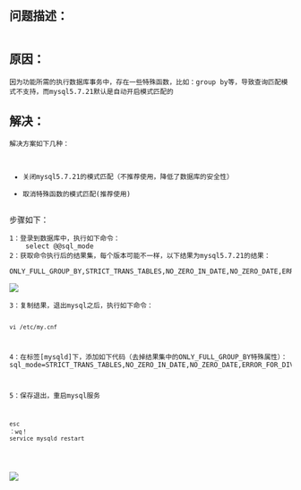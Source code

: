 <h2>问题描述：</h2>

```SQL 执行错误 #1055 数据库的响应..; bad SQL grammar []; nested exception is com.mysql.jdbc.exceptions.jdbc4.MySQLSyntaxErrorException: Expression #17 of SELECT list is not in GROUP BY clause and contains nonaggregated column 'hj_crm.hd.deptname' which is not functionally dependent on colu.......
```
<h2>原因：</h2>
<pre><code>因为功能所需的执行数据库事务中，存在一些特殊函数，比如：group by等，导致查询匹配模式不支持，而mysql5.7.21默认是自动开启模式匹配的
</code></pre>

<h2>解决：</h2>
<pre><code>解决方案如下几种：

- 关闭mysql5.7.21的模式匹配（不推荐使用，降低了数据库的安全性）
- 取消特殊函数的模式匹配(推荐使用)
</code></pre>

<p>步骤如下：</p>
<pre><code>1：登录到数据库中，执行如下命令：
    select @@sql_mode
2：获取命令执行后的结果集，每个版本可能不一样，以下结果为mysql5.7.21的结果：    
        ONLY_FULL_GROUP_BY,STRICT_TRANS_TABLES,NO_ZERO_IN_DATE,NO_ZERO_DATE,ERROR_FOR_DIVISION_BY_ZERO,NO_AUTO_CREATE_USER,NO_ENGINE_SUBSTITUTION
</code></pre>

<p><img src="https://i.imgur.com/AnF5Pk9.png" /></p>
<pre><code>3：复制结果，退出mysql之后，执行如下命令：

    vi /etc/my.cnf


4：在标签[mysqld]下，添加如下代码（去掉结果集中的ONLY_FULL_GROUP_BY特殊属性）：
    sql_mode=STRICT_TRANS_TABLES,NO_ZERO_IN_DATE,NO_ZERO_DATE,ERROR_FOR_DIVISION_BY_ZERO,NO_AUTO_CREATE_USER,NO_ENGINE_SUBSTITUTION

5：保存退出，重启mysql服务

    esc
    ：wq！
    service mysqld restart
</code></pre>

<p><img src="https://i.imgur.com/cdPwbCf.png" /></p>


